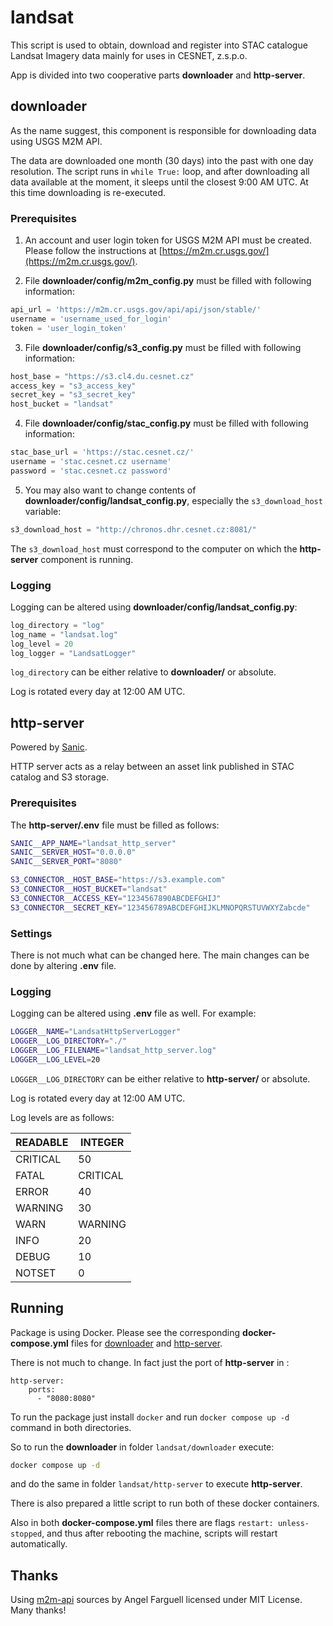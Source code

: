 # landsat

This script is used to obtain, download and register into STAC catalogue Landsat
Imagery data mainly for uses in CESNET, z.s.p.o.

App is divided into two cooperative parts **downloader** and **http-server**.

## downloader

As the name suggest, this component is responsible for downloading data using USGS M2M API.

The data are downloaded one month (30 days) into the past with one day resolution.
The script runs in `while True:` loop, and after downloading all data available at the moment,
it sleeps until the closest 9:00 AM UTC. At this time downloading is re-executed.

### Prerequisites

1) An account and user login token for USGS M2M API must be created.
   Please follow the instructions at [https://m2m.cr.usgs.gov/](https://m2m.cr.usgs.gov/).

2) File **downloader/config/m2m_config.py** must be filled with following information:

```python
api_url = 'https://m2m.cr.usgs.gov/api/api/json/stable/'
username = 'username_used_for_login'
token = 'user_login_token'
```

3) File **downloader/config/s3_config.py** must be filled with following information:

```python
host_base = "https://s3.cl4.du.cesnet.cz"
access_key = "s3_access_key"
secret_key = "s3_secret_key"
host_bucket = "landsat"
```

4) File **downloader/config/stac_config.py** must be filled with following information:

```python
stac_base_url = 'https://stac.cesnet.cz/'
username = 'stac.cesnet.cz username'
password = 'stac.cesnet.cz password'
```

5) You may also want to change contents of **downloader/config/landsat_config.py**, especially
   the `s3_download_host` variable:

```python
s3_download_host = "http://chronos.dhr.cesnet.cz:8081/"
```

The `s3_download_host` must correspond to the computer on which the **http-server** component
is running.

### Logging

Logging can be altered using **downloader/config/landsat_config.py**:

```python
log_directory = "log"
log_name = "landsat.log"
log_level = 20
log_logger = "LandsatLogger"
```

`log_directory` can be either relative to **downloader/** or absolute.

Log is rotated every day at 12:00 AM UTC.

## http-server

Powered by [Sanic](https://sanic.dev/en/).

HTTP server acts as a relay between an asset link published in STAC catalog and S3 storage.

### Prerequisites

The **http-server/.env** file must be filled as follows:

```bash
SANIC__APP_NAME="landsat_http_server"
SANIC__SERVER_HOST="0.0.0.0"
SANIC__SERVER_PORT="8080"

S3_CONNECTOR__HOST_BASE="https://s3.example.com"
S3_CONNECTOR__HOST_BUCKET="landsat"
S3_CONNECTOR__ACCESS_KEY="1234567890ABCDEFGHIJ"
S3_CONNECTOR__SECRET_KEY="123456789ABCDEFGHIJKLMNOPQRSTUVWXYZabcde"
```

### Settings

There is not much what can be changed here. The main changes can be done by altering **.env** file.

### Logging

Logging can be altered using **.env** file as well. For example:

```bash
LOGGER__NAME="LandsatHttpServerLogger"
LOGGER__LOG_DIRECTORY="./"
LOGGER__LOG_FILENAME="landsat_http_server.log"
LOGGER__LOG_LEVEL=20
```

`LOGGER__LOG_DIRECTORY` can be either relative to **http-server/** or absolute.

Log is rotated every day at 12:00 AM UTC.

Log levels are as follows:

| READABLE | INTEGER  |
|----------|----------|
| CRITICAL | 50       |
| FATAL    | CRITICAL |
| ERROR    | 40       |
| WARNING  | 30       |
| WARN     | WARNING  |
| INFO     | 20       |
| DEBUG    | 10       |
| NOTSET   | 0        |

## Running

Package is using Docker. Please see the corresponding **docker-compose.yml** files for [downloader](#downloader)
and [http-server](#http-server).

There is not much to change. In fact just the port of **http-server** in :

```docker
http-server:
    ports:
      - "8080:8080"
```

To run the package just install `docker` and run `docker compose up -d` command in both directories.

So to run the **downloader** in folder `landsat/downloader` execute:

```bash
docker compose up -d
```

and do the same in folder `landsat/http-server` to execute **http-server**.

There is also prepared a little script to run both of these docker containers.

Also in both **docker-compose.yml** files there are flags `restart: unless-stopped`, and thus after rebooting the
machine, scripts will restart automatically.

## Thanks

Using [m2m-api](https://github.com/Fergui/m2m-api) sources by Angel Farguell licensed under MIT License. Many thanks!
